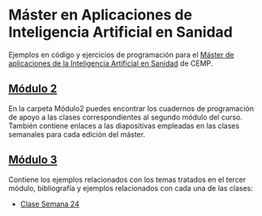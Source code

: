 # Máster en Aplicaciones de Inteligencia Artificial en Sanidad

Ejemplos en código y ejercicios de programación para el [Máster de aplicaciones de la Inteligencia Artificial en Sanidad](https://cemp.es/master-aplicaciones-inteligencia-artificial-sanidad/) de CEMP.

## [Módulo 2](https://github.com/txusser/Master_IA_Sanidad/tree/main/Modulo_2)
En la carpeta Módulo2 puedes encontrar los cuadernos de programación de apoyo a las clases correspondientes al segundo módulo del curso. También contiene enlaces a las diapositivas empleadas en las clases semanales para cada edición del máster.

## [Módulo 3](https://github.com/txusser/Master_IA_Sanidad/tree/main/Modulo_3)
Contiene los ejemplos relacionados con los temas tratados en el tercer módulo, bibliografía y ejemplos relacionados con cada una de las clases:
* [Clase Semana 24](https://github.com/txusser/Master_IA_Sanidad/tree/main/Modulo_3/Clases/Clase_Semana_24_Datos%20en%20Sanidad)

